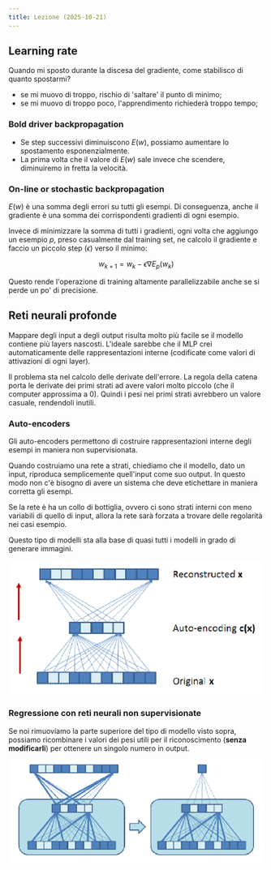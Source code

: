 ```yaml
---
title: Lezione (2025-10-21)
---
```


## Learning rate

Quando mi sposto durante la discesa del gradiente, come stabilisco di quanto
spostarmi?

- se mi muovo di troppo, rischio di 'saltare' il punto di minimo;
- se mi muovo di troppo poco, l'apprendimento richiederà troppo tempo;

### Bold driver backpropagation

- Se step successivi diminuiscono $E(w)$, possiamo aumentare lo spostamento
  esponenzialmente.
- La prima volta che il valore di $E(w)$ sale invece che scendere, diminuiremo
  in fretta la velocità.

### On-line or stochastic backpropagation

$E(w)$ è una somma degli errori su tutti gli esempi. Di conseguenza, anche il
gradiente è una somma dei corrispondenti gradienti di ogni esempio.

Invece di minimizzare la somma di tutti i gradienti, ogni volta che aggiungo un
esempio $p$, preso casualmente dal training set, ne calcolo il gradiente e
faccio un piccolo step ($\epsilon$) verso il minimo:

$$
w_{k + 1} = w_k - \epsilon \nabla E_p(w_k)
$$

Questo rende l'operazione di training altamente parallelizzabile anche se si
perde un po' di precisione.

## Reti neurali profonde

Mappare degli input a degli output risulta molto più facile se il modello
contiene più layers nascosti. L'ideale sarebbe che il MLP crei automaticamente
delle rappresentazioni interne (codificate come valori di attivazioni di ogni
layer).

Il problema sta nel calcolo delle derivate dell'errore. La regola della catena
porta le derivate dei primi strati ad avere valori molto piccolo (che il
computer approssima a 0). Quindi i pesi nei primi strati avrebbero un valore
casuale, rendendoli inutili.

### Auto-encoders

Gli auto-encoders permettono di costruire rappresentazioni interne degli esempi
in maniera non supervisionata.

Quando costruiamo una rete a strati, chiediamo che il modello, dato un input,
riproduca semplicemente quell'input come suo output. In questo modo non c'è
bisogno di avere un sistema che deve etichettare in maniera corretta gli esempi.

Se la rete è ha un collo di bottiglia, ovvero ci sono strati interni con meno
variabili di quello di input, allora la rete sarà forzata a trovare delle
regolarità nei casi esempio.

Questo tipo di modelli sta alla base di quasi tutti i modelli in grado di
generare immagini.

![Rappresentazione degli strati di un auto encoder](../../../../../images/introduzione-al-machine-learning/auto-encoder.png)

### Regressione con reti neurali non supervisionate

Se noi rimuoviamo la parte superiore del tipo di modello visto sopra, possiamo
ricombinare i valori dei pesi utili per il riconoscimento (**senza
modificarli**) per ottenere un singolo numero in output.

![Regressione su un modello non supervisionato](../../../../../images/introduzione-al-machine-learning/auto-encoder-con-regressione.png)

